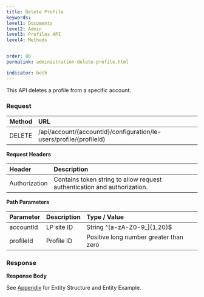 ```yaml
---
title: Delete Profile
keywords:
level1: Documents
level2: Admin
level3: Profiles API
level4: Methods


order: 80
permalink: administration-delete-profile.html

indicator: both
---
```


This API deletes a profile from a specific account.

### Request

| Method | URL|
 |:----- | :---- |
 |DELETE | /api/account/{accountId}/configuration/le-users/profile/{profileId} |

**Request Headers**

 |Header | Description |
 |:-------  | :------------- |
 |Authorization | Contains token string to allow request authentication and authorization. |

**Path Parameters**

 |Parameter|  Description | Type / Value |
 |:----------- | :-------------  |:------------- |
 |accountId | LP site ID  | String ^[a-zA-Z0-9_]{1,20}$ |
 |profileId | Profile ID  | Positive long number greater than zero |

### Response

**Response Body**

See [Appendix](aadministration-profiles-appendix.html) for Entity Structure and Entity Example.

